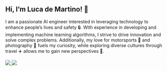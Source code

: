 ## Hi, I’m Luca de Martino! 👋

I am a passionate AI engineer interested in leveraging technology to enhance people’s lives and safety 🔒. With experience in developing and implementing machine learning algorithms, I strive to drive innovation and solve complex problems.
Additionally, my love for motorsports 🚗 and photography 📸 fuels my curiosity, while exploring diverse cultures through travel ✈️ allows me to gain new perspectives 👀.


<a href = "mailto:lucademartino.dev@gmail.com"><img src="https://img.icons8.com/ios-glyphs/30/000000/gmail.png"/>
<a href = "https://www.linkedin.com/in/luca-demartino/"><img src="https://img.icons8.com/ios-glyphs/30/000000/linkedin.png"/>

<!---


- 👀 I’m interested in Artificial Intelligence, Formula 1, soccer and photography
- 🌱 I’m currently learning Artificial Intelligence theory

<a href = "https://www.facebook.com/"><img src="https://img.icons8.com/ios-glyphs/30/000000/facebook.png"/>
- 💞️ I’m looking to collaborate on ...
- 📫 How to reach me ...
--->

<!---
luca-demartino/luca-demartino is a ✨ special ✨ repository because its `README.md` (this file) appears on your GitHub profile.
You can click the Preview link to take a look at your changes.
--->
